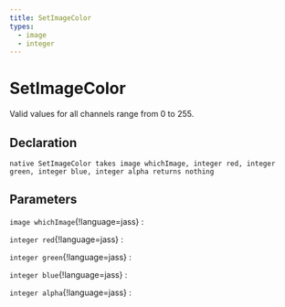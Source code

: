 ```yaml
---
title: SetImageColor
types:
  - image
  - integer
---
```


# SetImageColor
Valid values for all channels range from 0 to 255.

## Declaration

```jass
native SetImageColor takes image whichImage, integer red, integer green, integer blue, integer alpha returns nothing
```

## Parameters
`image whichImage`{!language=jass}
: 

`integer red`{!language=jass}
: 

`integer green`{!language=jass}
: 

`integer blue`{!language=jass}
: 

`integer alpha`{!language=jass}
: 
